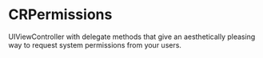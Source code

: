 # CRPermissions
UIViewController with delegate methods that give an aesthetically pleasing way to request system permissions from your users.
